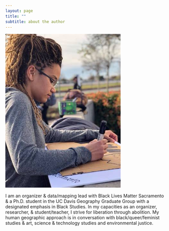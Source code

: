 ```yaml
---
layout: page
title: ""
subtitle: about the author
---
```


![](/img/mia_.jpg)

I am an organizer & data/mapping lead with Black Lives Matter Sacramento & a Ph.D. student in the UC Davis Geography Graduate Group with a designated emphasis in Black Studies. In my capacities as an organizer, researcher, & student/teacher, I strive for liberation through abolition. My human geographic approach is in conversation with black/queer/feminist studies & art, science & technology studies and environmental justice.
